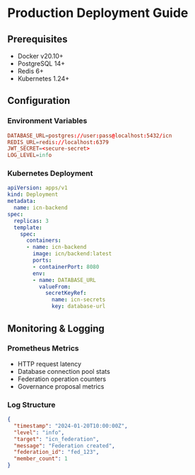 # Production Deployment Guide

## Prerequisites
- Docker v20.10+
- PostgreSQL 14+
- Redis 6+
- Kubernetes 1.24+

## Configuration

### Environment Variables
```toml
DATABASE_URL=postgres://user:pass@localhost:5432/icn
REDIS_URL=redis://localhost:6379
JWT_SECRET=<secure-secret>
LOG_LEVEL=info
```

### Kubernetes Deployment
```yaml
apiVersion: apps/v1
kind: Deployment
metadata:
  name: icn-backend
spec:
  replicas: 3
  template:
    spec:
      containers:
      - name: icn-backend
        image: icn/backend:latest
        ports:
        - containerPort: 8080
        env:
        - name: DATABASE_URL
          valueFrom:
            secretKeyRef:
              name: icn-secrets
              key: database-url
```

## Monitoring & Logging

### Prometheus Metrics
- HTTP request latency
- Database connection pool stats
- Federation operation counters
- Governance proposal metrics

### Log Structure
```json
{
  "timestamp": "2024-01-20T10:00:00Z",
  "level": "info",
  "target": "icn_federation",
  "message": "Federation created",
  "federation_id": "fed_123",
  "member_count": 1
}
```
